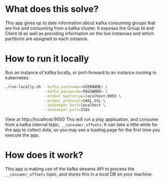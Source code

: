 # What does this solve?
This app gives up to date information about kafka consuming groups that are live and consuming from a kafka cluster. It exposes the Group Id and Client Id as well as providing information on the live instances and which partitions are assigned to each instance.


# How to run it locally

Run an instance of kafka locally, or port-forward to an instance running in kubernetes.

```bash
./run-locally.sh --kafka_username=<USERNAME> \
                 --kafka_password=<PASSWORD> \
                 --broker_bootstrap=localhost:9093 \
                 --broker_protocol=SASL_SSL \
                 --zookeeper_host=localhost \
                 --zookeeper_port=2181
```

View at http://localhost:9000
This will run a play application, and consume from a kafka internal topic, `__consumer_offsets`. It can take a little while for the app to collect data, so you may see a loading page for the first time you execute the app.


# How does it work?
This app is making use of the kafka streams API to process the  `__consumer_offsets` topic, and stores this in a local DB on your machine. 


